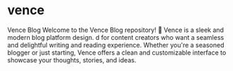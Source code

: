 # vence
Vence Blog Welcome to the Vence Blog repository! 🚀  Vence is a sleek and modern blog platform design. d for content creators who want a seamless and delightful writing and reading experience. Whether you're a seasoned blogger or just starting, Vence offers a clean and customizable interface to showcase your thoughts, stories, and ideas.
